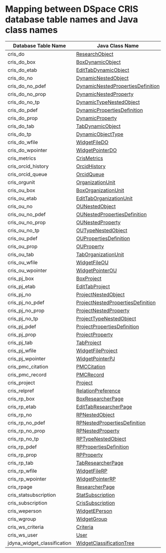 # Mapping between DSpace CRIS database table names and Java class names
| Database Table Name | Java Class Name |
|---------------------|-----------------|
| cris_do | [ResearchObject](https://github.com/4Science/DSpace/tree/dspace-5_x_x-cris/dspace-cris/api/src/main/java/org/dspace/app/cris/model/ResearchObject.java) |
| cris_do_box | [BoxDynamicObject](https://github.com/4Science/DSpace/tree/dspace-5_x_x-cris/dspace-cris/api/src/main/java/org/dspace/app/cris/model/jdyna/BoxDynamicObject.java) |
| cris_do_etab | [EditTabDynamicObject](https://github.com/4Science/DSpace/tree/dspace-5_x_x-cris/dspace-cris/api/src/main/java/org/dspace/app/cris/model/jdyna/EditTabDynamicObject.java) |
| cris_do_no | [DynamicNestedObject](https://github.com/4Science/DSpace/tree/dspace-5_x_x-cris/dspace-cris/api/src/main/java/org/dspace/app/cris/model/jdyna/DynamicNestedObject.java) |
| cris_do_no_pdef | [DynamicNestedPropertiesDefinition](https://github.com/4Science/DSpace/tree/dspace-5_x_x-cris/dspace-cris/api/src/main/java/org/dspace/app/cris/model/jdyna/DynamicNestedPropertiesDefinition.java) |
| cris_do_no_prop | [DynamicNestedProperty](https://github.com/4Science/DSpace/tree/dspace-5_x_x-cris/dspace-cris/api/src/main/java/org/dspace/app/cris/model/jdyna/DynamicNestedProperty.java) |
| cris_do_no_tp | [DynamicTypeNestedObject](https://github.com/4Science/DSpace/tree/dspace-5_x_x-cris/dspace-cris/api/src/main/java/org/dspace/app/cris/model/jdyna/DynamicTypeNestedObject.java) |
| cris_do_pdef | [DynamicPropertiesDefinition](https://github.com/4Science/DSpace/tree/dspace-5_x_x-cris/dspace-cris/api/src/main/java/org/dspace/app/cris/model/jdyna/DynamicPropertiesDefinition.java) |
| cris_do_prop | [DynamicProperty](https://github.com/4Science/DSpace/tree/dspace-5_x_x-cris/dspace-cris/api/src/main/java/org/dspace/app/cris/model/jdyna/DynamicProperty.java) |
| cris_do_tab | [TabDynamicObject](https://github.com/4Science/DSpace/tree/dspace-5_x_x-cris/dspace-cris/api/src/main/java/org/dspace/app/cris/model/jdyna/TabDynamicObject.java) |
| cris_do_tp | [DynamicObjectType](https://github.com/4Science/DSpace/tree/dspace-5_x_x-cris/dspace-cris/api/src/main/java/org/dspace/app/cris/model/jdyna/DynamicObjectType.java) |
| cris_do_wfile | [WidgetFileDO](https://github.com/4Science/DSpace/tree/dspace-5_x_x-cris/dspace-cris/api/src/main/java/org/dspace/app/cris/model/jdyna/widget/WidgetFileDO.java) |
| cris_do_wpointer | [WidgetPointerDO](https://github.com/4Science/DSpace/tree/dspace-5_x_x-cris/dspace-cris/api/src/main/java/org/dspace/app/cris/model/jdyna/widget/WidgetPointerDO.java) |
| cris_metrics | [CrisMetrics](https://github.com/4Science/DSpace/tree/dspace-5_x_x-cris/dspace-cris-ametrics/metrics/retrieve-api/src/main/java/org/dspace/app/cris/metrics/common/model/CrisMetrics.java) |
| cris_orcid_history | [OrcidHistory](https://github.com/4Science/DSpace/tree/dspace-5_x_x-cris/dspace-cris/api/src/main/java/org/dspace/app/cris/model/orcid/OrcidHistory.java) |
| cris_orcid_queue | [OrcidQueue](https://github.com/4Science/DSpace/tree/dspace-5_x_x-cris/dspace-cris/api/src/main/java/org/dspace/app/cris/model/orcid/OrcidQueue.java) |
| cris_orgunit | [OrganizationUnit](https://github.com/4Science/DSpace/tree/dspace-5_x_x-cris/dspace-cris/api/src/main/java/org/dspace/app/cris/model/OrganizationUnit.java) |
| cris_ou_box | [BoxOrganizationUnit](https://github.com/4Science/DSpace/tree/dspace-5_x_x-cris/dspace-cris/api/src/main/java/org/dspace/app/cris/model/jdyna/BoxOrganizationUnit.java) |
| cris_ou_etab | [EditTabOrganizationUnit](https://github.com/4Science/DSpace/tree/dspace-5_x_x-cris/dspace-cris/api/src/main/java/org/dspace/app/cris/model/jdyna/EditTabOrganizationUnit.java) |
| cris_ou_no | [OUNestedObject](https://github.com/4Science/DSpace/tree/dspace-5_x_x-cris/dspace-cris/api/src/main/java/org/dspace/app/cris/model/jdyna/OUNestedObject.java) |
| cris_ou_no_pdef | [OUNestedPropertiesDefinition](https://github.com/4Science/DSpace/tree/dspace-5_x_x-cris/dspace-cris/api/src/main/java/org/dspace/app/cris/model/jdyna/OUNestedPropertiesDefinition.java) |
| cris_ou_no_prop | [OUNestedProperty](https://github.com/4Science/DSpace/tree/dspace-5_x_x-cris/dspace-cris/api/src/main/java/org/dspace/app/cris/model/jdyna/OUNestedProperty.java) |
| cris_ou_no_tp | [OUTypeNestedObject](https://github.com/4Science/DSpace/tree/dspace-5_x_x-cris/dspace-cris/api/src/main/java/org/dspace/app/cris/model/jdyna/OUTypeNestedObject.java) |
| cris_ou_pdef | [OUPropertiesDefinition](https://github.com/4Science/DSpace/tree/dspace-5_x_x-cris/dspace-cris/api/src/main/java/org/dspace/app/cris/model/jdyna/OUPropertiesDefinition.java) |
| cris_ou_prop | [OUProperty](https://github.com/4Science/DSpace/tree/dspace-5_x_x-cris/dspace-cris/api/src/main/java/org/dspace/app/cris/model/jdyna/OUProperty.java) |
| cris_ou_tab | [TabOrganizationUnit](https://github.com/4Science/DSpace/tree/dspace-5_x_x-cris/dspace-cris/api/src/main/java/org/dspace/app/cris/model/jdyna/TabOrganizationUnit.java) |
| cris_ou_wfile | [WidgetFileOU](https://github.com/4Science/DSpace/tree/dspace-5_x_x-cris/dspace-cris/api/src/main/java/org/dspace/app/cris/model/jdyna/widget/WidgetFileOU.java) |
| cris_ou_wpointer | [WidgetPointerOU](https://github.com/4Science/DSpace/tree/dspace-5_x_x-cris/dspace-cris/api/src/main/java/org/dspace/app/cris/model/jdyna/widget/WidgetPointerOU.java) |
| cris_pj_box | [BoxProject](https://github.com/4Science/DSpace/tree/dspace-5_x_x-cris/dspace-cris/api/src/main/java/org/dspace/app/cris/model/jdyna/BoxProject.java) |
| cris_pj_etab | [EditTabProject](https://github.com/4Science/DSpace/tree/dspace-5_x_x-cris/dspace-cris/api/src/main/java/org/dspace/app/cris/model/jdyna/EditTabProject.java) |
| cris_pj_no | [ProjectNestedObject](https://github.com/4Science/DSpace/tree/dspace-5_x_x-cris/dspace-cris/api/src/main/java/org/dspace/app/cris/model/jdyna/ProjectNestedObject.java) |
| cris_pj_no_pdef | [ProjectNestedPropertiesDefinition](https://github.com/4Science/DSpace/tree/dspace-5_x_x-cris/dspace-cris/api/src/main/java/org/dspace/app/cris/model/jdyna/ProjectNestedPropertiesDefinition.java) |
| cris_pj_no_prop | [ProjectNestedProperty](https://github.com/4Science/DSpace/tree/dspace-5_x_x-cris/dspace-cris/api/src/main/java/org/dspace/app/cris/model/jdyna/ProjectNestedProperty.java) |
| cris_pj_no_tp | [ProjectTypeNestedObject](https://github.com/4Science/DSpace/tree/dspace-5_x_x-cris/dspace-cris/api/src/main/java/org/dspace/app/cris/model/jdyna/ProjectTypeNestedObject.java) |
| cris_pj_pdef | [ProjectPropertiesDefinition](https://github.com/4Science/DSpace/tree/dspace-5_x_x-cris/dspace-cris/api/src/main/java/org/dspace/app/cris/model/jdyna/ProjectPropertiesDefinition.java) |
| cris_pj_prop | [ProjectProperty](https://github.com/4Science/DSpace/tree/dspace-5_x_x-cris/dspace-cris/api/src/main/java/org/dspace/app/cris/model/jdyna/ProjectProperty.java) |
| cris_pj_tab | [TabProject](https://github.com/4Science/DSpace/tree/dspace-5_x_x-cris/dspace-cris/api/src/main/java/org/dspace/app/cris/model/jdyna/TabProject.java) |
| cris_pj_wfile | [WidgetFileProject](https://github.com/4Science/DSpace/tree/dspace-5_x_x-cris/dspace-cris/api/src/main/java/org/dspace/app/cris/model/jdyna/widget/WidgetFileProject.java) |
| cris_pj_wpointer | [WidgetPointerPJ](https://github.com/4Science/DSpace/tree/dspace-5_x_x-cris/dspace-cris/api/src/main/java/org/dspace/app/cris/model/jdyna/widget/WidgetPointerPJ.java) |
| cris_pmc_citation | [PMCCitation](https://github.com/4Science/DSpace/tree/dspace-5_x_x-cris/dspace-cris-ametrics/metrics/retrieve-api/src/main/java/org/dspace/app/cris/metrics/pmc/model/PMCCitation.java) |
| cris_pmc_record | [PMCRecord](https://github.com/4Science/DSpace/tree/dspace-5_x_x-cris/dspace-cris-ametrics/metrics/retrieve-api/src/main/java/org/dspace/app/cris/metrics/pmc/model/PMCRecord.java) |
| cris_project | [Project](https://github.com/4Science/DSpace/tree/dspace-5_x_x-cris/dspace-cris/api/src/main/java/org/dspace/app/cris/model/Project.java) |
| cris_relpref | [RelationPreference](https://github.com/4Science/DSpace/tree/dspace-5_x_x-cris/dspace-cris/api/src/main/java/org/dspace/app/cris/model/RelationPreference.java) |
| cris_rp_box | [BoxResearcherPage](https://github.com/4Science/DSpace/tree/dspace-5_x_x-cris/dspace-cris/api/src/main/java/org/dspace/app/cris/model/jdyna/BoxResearcherPage.java) |
| cris_rp_etab | [EditTabResearcherPage](https://github.com/4Science/DSpace/tree/dspace-5_x_x-cris/dspace-cris/api/src/main/java/org/dspace/app/cris/model/jdyna/EditTabResearcherPage.java) |
| cris_rp_no | [RPNestedObject](https://github.com/4Science/DSpace/tree/dspace-5_x_x-cris/dspace-cris/api/src/main/java/org/dspace/app/cris/model/jdyna/RPNestedObject.java) |
| cris_rp_no_pdef | [RPNestedPropertiesDefinition](https://github.com/4Science/DSpace/tree/dspace-5_x_x-cris/dspace-cris/api/src/main/java/org/dspace/app/cris/model/jdyna/RPNestedPropertiesDefinition.java) |
| cris_rp_no_prop | [RPNestedProperty](https://github.com/4Science/DSpace/tree/dspace-5_x_x-cris/dspace-cris/api/src/main/java/org/dspace/app/cris/model/jdyna/RPNestedProperty.java) |
| cris_rp_no_tp | [RPTypeNestedObject](https://github.com/4Science/DSpace/tree/dspace-5_x_x-cris/dspace-cris/api/src/main/java/org/dspace/app/cris/model/jdyna/RPTypeNestedObject.java) |
| cris_rp_pdef | [RPPropertiesDefinition](https://github.com/4Science/DSpace/tree/dspace-5_x_x-cris/dspace-cris/api/src/main/java/org/dspace/app/cris/model/jdyna/RPPropertiesDefinition.java) |
| cris_rp_prop | [RPProperty](https://github.com/4Science/DSpace/tree/dspace-5_x_x-cris/dspace-cris/api/src/main/java/org/dspace/app/cris/model/jdyna/RPProperty.java) |
| cris_rp_tab | [TabResearcherPage](https://github.com/4Science/DSpace/tree/dspace-5_x_x-cris/dspace-cris/api/src/main/java/org/dspace/app/cris/model/jdyna/TabResearcherPage.java) |
| cris_rp_wfile | [WidgetFileRP](https://github.com/4Science/DSpace/tree/dspace-5_x_x-cris/dspace-cris/api/src/main/java/org/dspace/app/cris/model/jdyna/widget/WidgetFileRP.java) |
| cris_rp_wpointer | [WidgetPointerRP](https://github.com/4Science/DSpace/tree/dspace-5_x_x-cris/dspace-cris/api/src/main/java/org/dspace/app/cris/model/jdyna/widget/WidgetPointerRP.java) |
| cris_rpage | [ResearcherPage](https://github.com/4Science/DSpace/tree/dspace-5_x_x-cris/dspace-cris/api/src/main/java/org/dspace/app/cris/model/ResearcherPage.java) |
| cris_statsubscription | [StatSubscription](https://github.com/4Science/DSpace/tree/dspace-5_x_x-cris/dspace-cris/api/src/main/java/org/dspace/app/cris/model/StatSubscription.java) |
| cris_subscription | [CrisSubscription](https://github.com/4Science/DSpace/tree/dspace-5_x_x-cris/dspace-cris/api/src/main/java/org/dspace/app/cris/model/CrisSubscription.java) |
| cris_weperson | [WidgetEPerson](https://github.com/4Science/DSpace/tree/dspace-5_x_x-cris/dspace-cris/api/src/main/java/org/dspace/app/cris/model/jdyna/widget/WidgetEPerson.java) |
| cris_wgroup | [WidgetGroup](https://github.com/4Science/DSpace/tree/dspace-5_x_x-cris/dspace-cris/api/src/main/java/org/dspace/app/cris/model/jdyna/widget/WidgetGroup.java) |
| cris_ws_criteria | [Criteria](https://github.com/4Science/DSpace/tree/dspace-5_x_x-cris/dspace-cris/api/src/main/java/org/dspace/app/cris/model/ws/Criteria.java) |
| cris_ws_user | [User](https://github.com/4Science/DSpace/tree/dspace-5_x_x-cris/dspace-cris/api/src/main/java/org/dspace/app/cris/model/ws/User.java) |
| jdyna_widget_classification | [WidgetClassificationTree](https://github.com/4Science/DSpace/tree/dspace-5_x_x-cris/dspace-cris/api/src/main/java/org/dspace/app/cris/model/jdyna/widget/WidgetClassificationTree.java) |
